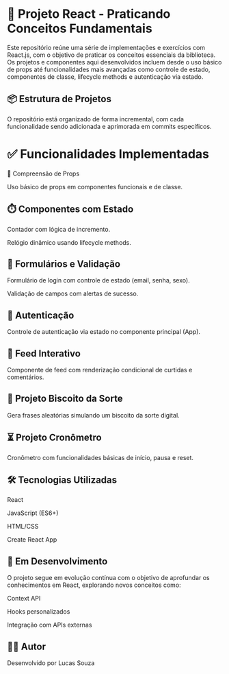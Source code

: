 # 🚀 Projeto React - Praticando Conceitos Fundamentais
Este repositório reúne uma série de implementações e exercícios com React.js, com o objetivo de praticar os conceitos essenciais da biblioteca. Os projetos e componentes aqui desenvolvidos incluem desde o uso básico de props até funcionalidades mais avançadas como controle de estado, componentes de classe, lifecycle methods e autenticação via estado.

## 📦 Estrutura de Projetos
O repositório está organizado de forma incremental, com cada funcionalidade sendo adicionada e aprimorada em commits específicos.

# ✅ Funcionalidades Implementadas
🧠 Compreensão de Props

Uso básico de props em componentes funcionais e de classe.

## ⏱️ Componentes com Estado

Contador com lógica de incremento.

Relógio dinâmico usando lifecycle methods.

## 🧪 Formulários e Validação

Formulário de login com controle de estado (email, senha, sexo).

Validação de campos com alertas de sucesso.

## 🔐 Autenticação

Controle de autenticação via estado no componente principal (App).

## 📰 Feed Interativo

Componente de feed com renderização condicional de curtidas e comentários.

## 🍪 Projeto Biscoito da Sorte

Gera frases aleatórias simulando um biscoito da sorte digital.

## ⏳ Projeto Cronômetro

Cronômetro com funcionalidades básicas de início, pausa e reset.

## 🛠️ Tecnologias Utilizadas
React

JavaScript (ES6+)

HTML/CSS

Create React App

## 🚧 Em Desenvolvimento
O projeto segue em evolução contínua com o objetivo de aprofundar os conhecimentos em React, explorando novos conceitos como:

Context API

Hooks personalizados

Integração com APIs externas

## 👨‍💻 Autor
Desenvolvido por Lucas Souza
